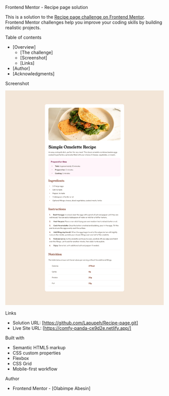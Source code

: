 Frontend Mentor - Recipe page solution

This is a solution to the [Recipe page challenge on Frontend Mentor](https://www.frontendmentor.io/challenges/recipe-page-KiTsR8QQKm). Frontend Mentor challenges help you improve your coding skills by building realistic projects. 

Table of contents

- [Overview]
  - [The challenge]
  - [Screenshot]
  - [Links]
- [Author]
- [Acknowledgments]


Screenshot

![](./Preview.png)

Links

- Solution URL: [https://github.com/Lapupeh/Recipe-page.git]
- Live Site URL: [https://comfy-panda-ce9d2e.netlify.app/]


Built with

- Semantic HTML5 markup
- CSS custom properties
- Flexbox
- CSS Grid
- Mobile-first workflow

Author
- Frontend Mentor - [Olabimpe Abesin]


